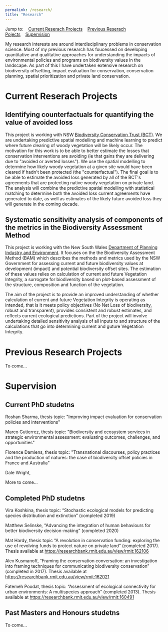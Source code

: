 ```yaml
---
permalink: /research/
title: "Research"
---
```


Jump to:&nbsp;&nbsp;&nbsp;&nbsp;[Current Reserach Projects](#current-reserach-projects)&nbsp;&nbsp;&nbsp;&nbsp;[Previous Reserach Pojects](#previous-research-projects)&nbsp;&nbsp;&nbsp;&nbsp;[Supervision](#supervision)

My research interests are around interdisciplinary problems in conservation science. Most of my previous research has foucessed on developing quantitative and qualitative approaches for understanding the impacts of environmental policies and programs on biodiversity values in the landscape. As part of this I have undertaken extensive research on biodiversity offsetting, impact evaluation for conservation, conservation planning, spatial prioritization and private land conservation.


# Current Reserach Projects

## Identifying counterfactuals for quantifying the value of avoided loss 

This project is working with NSW [Biodiversity Conservation Trust (BCT)][BCT-link]. We are undertaking predictive spatial modelling and machine learning to predict where future clearing of woody vegetation will be likely occur. The motivation for this work is to be able to better estimate the losses that conservation interventions are avoiding (ie that gains they are delivering due to "avoided or averted losses"). We use the spatial modelling to determine how likely woody vegetation at a given site would have been cleared if hadn't been protected (the "counterfactual"). The final goal is to be able to estimate the avoided loss generated by all of the BCT's agreements that are protecting native woody vegetation on private land. The analysis will combine the predictive spatial modelling with statistical matching to determine both the avoided loss current agreements have generated to date, as well as estimates of the likely future avoided loss they will generate in the coming decade. 

## Systematic sensitivity analysis of components of the metrics in the Biodiversity Assessment Method

This project is working with the New South Wales [Department of Planning Industry and Environment][DPIE-link]. It focuses on the the Biodiversity Assessment Method (BAM) which describes the methods and metrics used by the NSW Government for assessing current and future biodiversity values at development (impact) and potential biodiversity offset sites. The estimation of these values relies on calculation of current and future Vegetation Integrity, a surrogate for biodiversity based on plot-based assessment of the structure, composition and function of the vegetation.

The aim of the project is to provide an improved understanding of whether calculation of current and future Vegetation Integrity is operating as intended, that is it meets policy objectives (No Net Loss of biodiversity, robust and transparent), provides consistent and robust estimates, and reflects current ecological predictions. Part of the project will involve undertaking detailed sensitivity analysis of all inputs to and structure of the calculations that go into determining current and guture Vegetation Integrity.


# Previous Research Projects
To come...


# Supervision

## Current PhD studetns 
Roshan Sharma, thesis topic: "Improving impact evaluation for conservation policies and interventions"

Marco Gutierrez, thesis topic: "Biodiversity and ecosystem services in strategic environmental assessment: evaluating outcomes, challenges, and opportunities"

Florence Damiens, thesis topic: "Transnational discourses, policy practices and the production of natures: the case of biodiversity offset policies in France and Australia" 

Dale Wright, 

More to come...

## Completed PhD studetns 
Vira Koshkina, thesis topic: “Stochastic ecological models for predicting species distribution and extinction” (completed 2019)

Matthew Selinske, “Advancing the integration of human behaviours for better biodiversity decision-making” (completed 2020)

Mat Hardy, thesis topic “A revolution in conservation funding: exploring the use of revolving funds to protect nature on private land” (completed 2017). Thesis available at https://researchbank.rmit.edu.au/view/rmit:162106 

Alex Kusmanoff, “Framing the conservation conversation: an investigation into framing techniques for communicating biodiversity conservation” (completed in 2017). Thesis available at https://researchbank.rmit.edu.au/view/rmit:162021 

Fatemeh Poodat, thesis topic: “Assessment of ecological connectivity for urban environments: A multispecies approach” (completed 2013). Thesis available at https://researchbank.rmit.edu.au/view/rmit:160491 


## Past Masters and Honours studetns 
To come...

[BCT-link]:https://www.bct.nsw.gov.au/
[SLATS-NSW]:https://www.environment.nsw.gov.au/topics/animals-and-plants/native-vegetation/landcover-monitoring-and-reporting/woody-vegetation-change-statewide-landcover-tree-study/more-about-slats
[DPIE-link]:https://www.planning.nsw.gov.au/